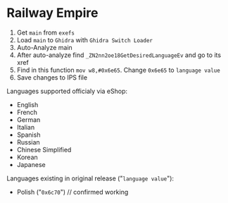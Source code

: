 # Railway Empire

1. Get `main` from `exefs`
2. Load `main` to `Ghidra` with `Ghidra Switch Loader`
3. Auto-Analyze main
4. After auto-analyze find `_ZN2nn2oe18GetDesiredLanguageEv` and go to its xref
5. Find in this function `mov w8,#0x6e65`. Change `0x6e65` to `language value`
6. Save changes to IPS file

Languages supported officialy via eShop:
- English
- French
- German
- Italian
- Spanish
- Russian
- Chinese Simplified
- Korean
- Japanese

Languages existing in original release ("`language value`"):
- Polish ("`0x6c70`") // confirmed working
